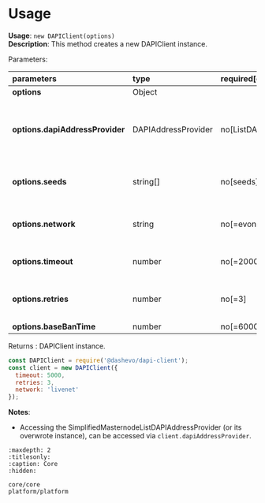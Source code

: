 # Usage

**Usage**: `new DAPIClient(options)`  
**Description**: This method creates a new DAPIClient instance.

Parameters:

| parameters                      | type                | required[def value]         | Description                                                                                    |
| :------------------------------ | :------------------ | :-------------------------- | :--------------------------------------------------------------------------------------------- |
| **options**                     | Object              |                             |                                                                                                |
| **options.dapiAddressProvider** | DAPIAddressProvider | no[ListDAPIAddressProvider] | Allow to override the default dapiAddressProvider (do not allow seeds or dapiAddresses params) |
| **options.seeds**               | string\[]           | no[seeds]                   | Allow to override default seeds (to connect to specific node)                                  |
| **options.network**             | string              | no[=evonet]                 | Allow to setup the network to be used (livenet, testnet, evonet,..)                            |
| **options.timeout**             | number              | no[=2000]                   | Used to specify the timeout time in milliseconds.                                              |
| **options.retries**             | number              | no[=3]                      | Used to specify the number of retries before aborting and erroring a request.                  |
| **options.baseBanTime**         | number              | no[=6000]                   |                                                                                                |

Returns : DAPIClient instance.

```js
const DAPIClient = require('@dashevo/dapi-client');
const client = new DAPIClient({
  timeout: 5000,
  retries: 3,
  network: 'livenet'
});
```

**Notes**: 

- Accessing the SimplifiedMasternodeListDAPIAddressProvider (or its overwrote instance), can be accessed via `client.dapiAddressProvider`.

```{toctree}
:maxdepth: 2
:titlesonly:
:caption: Core
:hidden:

core/core
platform/platform
```
